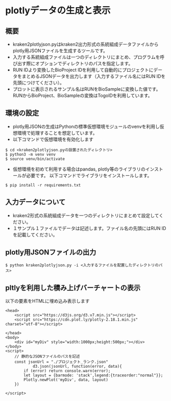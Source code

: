 # plotlyデータの生成と表示

## 概要

- kraken2plotlyjson.pyはkraken2出力形式の系統組成データファイルからplotly用JSONファイルを生成するツールです。
- 入力する系統組成ファイルは一つのディレクトリにまとめ、プログラムを呼び出す際にオプションでディレクトリのパスを指定します。
- RUN IDより変換したBioProject IDを利用して自動的にプロジェクトにデータをまとめるJSONデータを出力します（入力するファイル名にはRUN IDを先頭につけてください）。
- プロットに表示されるサンプル名はRUNをBioSampleに変換した値です。RUNからBioProject、BioSampleの変換はTogoIDを利用しています。

## 環境の設定

- plotly用JSONの生成はPythonの標準仮想環境モジュールのvenvを利用し仮想環境で処理することを想定しています。
- 以下コマンドで仮想環境を有効化します

```
$ cd <kraken2plotlyjson.pyの設置されたディレクトリ>
$ python3 -m venv venv
$ source venv/bin/activate
```
- 仮想環境を初めて利用する場合はpandas, plotly等のライブラリのインストールが必要です。 以下コマンドでライブラリをインストールします。

```
$ pip install -r requirements.txt
```

## 入力データについて

- kraken2形式の系統組成データを一つのディレクトリにまとめて設定してください。
- １サンプル１ファイルでデータは記述します。ファイル名の先頭にはRUN IDを記載してください。

## plotly用JSONファイルの出力

```
$ python kraken2plotlyjson.py -i <入力するファイルを配置したディレクトリのパス>

```

## pltlyを利用した積み上げバーチャートの表示

以下の要素をHTMLに埋め込み表示します

```
<head>
    <script src="https://d3js.org/d3.v7.min.js"></script>
    <script src="https://cdn.plot.ly/plotly-2.18.1.min.js" charset="utf-8"></script>

</head>
<body>
    <div id="myDiv" style="width:1000px;height:500px;"></div>
</body>
<script>
    // 静的なJSONファイルのパスを記述
    const jsonUrl = "./プロジェクト_ランク.json"
            d3.json(jsonUrl, function(error, data){
        if (error) return console.warn(error);
        let layout = {barmode: 'stack',legend:{traceorder:"normal"}};
        Plotly.newPlot('myDiv', data, layout)
    })

</script>
```